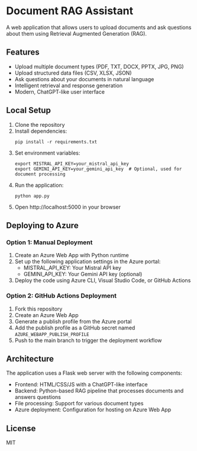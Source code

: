 # Document RAG Assistant

A web application that allows users to upload documents and ask questions about them using Retrieval Augmented Generation (RAG).

## Features

- Upload multiple document types (PDF, TXT, DOCX, PPTX, JPG, PNG)
- Upload structured data files (CSV, XLSX, JSON)
- Ask questions about your documents in natural language
- Intelligent retrieval and response generation
- Modern, ChatGPT-like user interface

## Local Setup

1. Clone the repository
2. Install dependencies:
   ```
   pip install -r requirements.txt
   ```
3. Set environment variables:
   ```
   export MISTRAL_API_KEY=your_mistral_api_key
   export GEMINI_API_KEY=your_gemini_api_key  # Optional, used for document processing
   ```
4. Run the application:
   ```
   python app.py
   ```
5. Open http://localhost:5000 in your browser

## Deploying to Azure

### Option 1: Manual Deployment

1. Create an Azure Web App with Python runtime
2. Set up the following application settings in the Azure portal:
   - MISTRAL_API_KEY: Your Mistral API key
   - GEMINI_API_KEY: Your Gemini API key (optional)
3. Deploy the code using Azure CLI, Visual Studio Code, or GitHub Actions

### Option 2: GitHub Actions Deployment

1. Fork this repository
2. Create an Azure Web App
3. Generate a publish profile from the Azure portal
4. Add the publish profile as a GitHub secret named `AZURE_WEBAPP_PUBLISH_PROFILE`
5. Push to the main branch to trigger the deployment workflow

## Architecture

The application uses a Flask web server with the following components:
- Frontend: HTML/CSS/JS with a ChatGPT-like interface
- Backend: Python-based RAG pipeline that processes documents and answers questions
- File processing: Support for various document types
- Azure deployment: Configuration for hosting on Azure Web App

## License

MIT 
